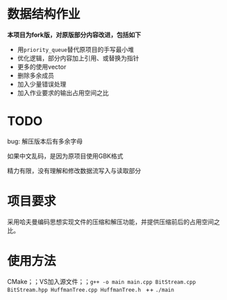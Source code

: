 # 数据结构作业

**本项目为fork版，对原版部分内容改进，包括如下**

* 用```priority_queue```替代原项目的手写最小堆
* 优化逻辑，部分内容加上引用、或替换为指针
* 更多的使用vector
* 删除多余成员
* 加入少量错误处理
* 加入作业要求的输出占用空间之比

# TODO

bug: 解压版本后有多余字母

如果中文乱码，是因为原项目使用GBK格式

精力有限，没有理解和修改数据流写入与读取部分

# 项目要求

采用哈夫曼编码思想实现文件的压缩和解压功能，并提供压缩前后的占用空间之比。

# 使用方法

CMake；；VS加入源文件；；```g++ -o main main.cpp BitStream.cpp BitStream.hpp HuffmanTree.cpp HuffmanTree.h ``` ++ ```./main```
